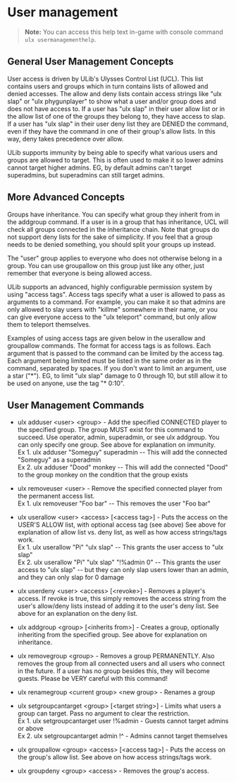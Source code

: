 ---
---
# User management

> **Note:** You can access this help text in-game with console command `ulx usermanagementhelp`.

## General User Management Concepts

User access is driven by ULib's Ulysses Control List (UCL). This list contains users and groups
which in turn contains lists of allowed and denied accesses. The allow and deny lists contain
access strings like "ulx slap" or "ulx phygunplayer" to show what a user and/or group does and does
not have access to. If a user has "ulx slap" in their user allow list or in the allow list of one
of the groups they belong to, they have access to slap. If a user has "ulx slap" in their user deny
list they are DENIED the command, even if they have the command in one of their group's allow
lists. In this way, deny takes precedence over allow.

ULib supports immunity by being able to specify what various users and groups are allowed to
target. This is often used to make it so lower admins cannot target higher admins. EG, by default
admins can't target superadmins, but superadmins can still target admins.

## More Advanced Concepts

Groups have inheritance. You can specify what group they inherit from in the addgroup command. If a
user is in a group that has inheritance, UCL will check all groups connected in the inheritance
chain. Note that groups do not support deny lists for the sake of simplicity. If you feel that a
group needs to be denied something, you should split your groups up instead.

The "user" group applies to everyone who does not otherwise belong in a group. You can use
groupallow on this group just like any other, just remember that everyone is being allowed access.

ULib supports an advanced, highly configurable permission system by using "access tags". Access
tags specify what a user is allowed to pass as arguments to a command. For example, you can make it
so that admins are only allowed to slay users with "killme" somewhere in their name, or you can
give everyone access to the "ulx teleport" command, but only allow them to teleport themselves.

Examples of using access tags are given below in the userallow and groupallow commands. The format
for access tags is as follows. Each argument that is passed to the command can be limited by the
access tag. Each argument being limited must be listed in the same order as in the command,
separated by spaces. If you don't want to limit an argument, use a star (\"\*\"). EG, to limit "ulx
slap" damage to 0 through 10, but still allow it to be used on anyone, use the tag "* 0:10".

## User Management Commands

- ulx adduser \<user> \<group> - Add the specified CONNECTED player to the specified group.
The group MUST exist for this command to succeed. Use operator, admin, superadmin, or see ulx
addgroup. You can only specify one group. See above for explanation on immunity.  
Ex 1. ulx adduser \"Someguy\" superadmin  -- This will add the connected "Someguy" as a superadmin  
Ex 2. ulx adduser \"Dood\" monkey         -- This will add the connected "Dood" to the group monkey
  on the condition that the group exists

- ulx removeuser \<user> - Remove the specified connected player from the permanent access list.  
Ex 1. ulx removeuser \"Foo bar\"            -- This removes the user "Foo bar"

- ulx userallow \<user> \<access> [\<access tag>] - Puts the access on the USER'S ALLOW list, with
  optional access tag (see above)
See above for explanation of allow list vs. deny list, as well as how access strings/tags work.  
Ex 1. ulx userallow \"Pi\" \"ulx slap\"                 -- This grants the user access to "ulx slap"  
Ex 2. ulx userallow \"Pi\" \"ulx slap\" \"!%admin 0\"     -- This grants the user access to "ulx slap"
  -- but they can only slap users lower than an admin, and they can only slap for 0 damage

- ulx userdeny \<user> \<access> [\<revoke>] - Removes a player's access. If revoke is true, this simply
  removes the access string from the user's allow/deny lists instead of adding it to the user's
  deny list. See above for an explanation on the deny list.

- ulx addgroup \<group> [\<inherits from>] - Creates a group, optionally inheriting from the specified
  group. See above for explanation on inheritance.

- ulx removegroup \<group> - Removes a group PERMANENTLY. Also removes the group from all connected
  users and all users who connect in the future. If a user has no group besides this, they will
  become guests. Please be VERY careful with this command!

- ulx renamegroup \<current group> \<new group> - Renames a group

- ulx setgroupcantarget \<group> [\<target string>] - Limits what users a group can target. Pass no
  argument to clear the restriction.  
Ex 1. ulx setgroupcantarget user !%admin - Guests cannot target admins or above  
Ex 2. ulx setgroupcantarget admin !^ - Admins cannot target themselves

- ulx groupallow \<group> \<access> [\<access tag>] - Puts the access on the group's allow list. See
  above on how access strings/tags work.

- ulx groupdeny \<group> \<access> - Removes the group's access.
